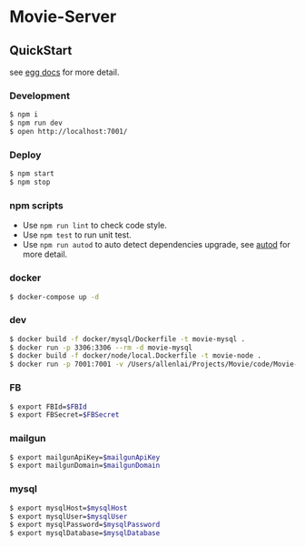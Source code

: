 # Movie-Server



## QuickStart

<!-- add docs here for user -->

see [egg docs][egg] for more detail.

### Development

```bash
$ npm i
$ npm run dev
$ open http://localhost:7001/
```

### Deploy

```bash
$ npm start
$ npm stop
```

### npm scripts

- Use `npm run lint` to check code style.
- Use `npm test` to run unit test.
- Use `npm run autod` to auto detect dependencies upgrade, see [autod](https://www.npmjs.com/package/autod) for more detail.


[egg]: https://eggjs.org

### docker

```bash
$ docker-compose up -d
```

### dev

```bash
$ docker build -f docker/mysql/Dockerfile -t movie-mysql .
$ docker run -p 3306:3306 --rm -d movie-mysql
$ docker build -f docker/node/local.Dockerfile -t movie-node .
$ docker run -p 7001:7001 -v /Users/allenlai/Projects/Movie/code/Movie-Server:/app -it --rm movie-node /bin/bash
```

### FB

```bash
$ export FBId=$FBId
$ export FBSecret=$FBSecret
```

### mailgun

```bash
$ export mailgunApiKey=$mailgunApiKey
$ export mailgunDomain=$mailgunDomain
```

### mysql

```bash
$ export mysqlHost=$mysqlHost
$ export mysqlUser=$mysqlUser
$ export mysqlPassword=$mysqlPassword
$ export mysqlDatabase=$mysqlDatabase
```